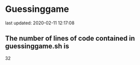 # Guessinggame
last updated: 2020-02-11 12:17:08
## The number of lines of code contained in guessinggame.sh is
32
